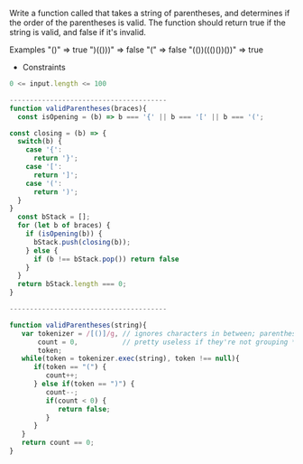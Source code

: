 Write a function called that takes a string of parentheses, and determines if the order of the parentheses is valid. The function should return true if the string is valid, and false if it's invalid.

Examples
"()"              =>  true
")(()))"          =>  false
"("               =>  false
"(())((()())())"  =>  true
* Constraints
```js
0 <= input.length <= 100

---------------------------------------
function validParentheses(braces){
  const isOpening = (b) => b === '{' || b === '[' || b === '(';

const closing = (b) => {
  switch(b) {
    case '{':
      return '}';
    case '[':
      return ']';
    case '(':
      return ')';
  }
}
  const bStack = [];
  for (let b of braces) {
    if (isOpening(b)) {
      bStack.push(closing(b));
    } else {
      if (b !== bStack.pop()) return false
    }
  }
  return bStack.length === 0;
}

---------------------------------------

function validParentheses(string){
   var tokenizer = /[()]/g, // ignores characters in between; parentheses are
       count = 0,           // pretty useless if they're not grouping *something*
       token;
   while(token = tokenizer.exec(string), token !== null){
      if(token == "(") {
         count++;
      } else if(token == ")") {
         count--;
         if(count < 0) {
            return false;
         }
      }
   }
   return count == 0;
}
